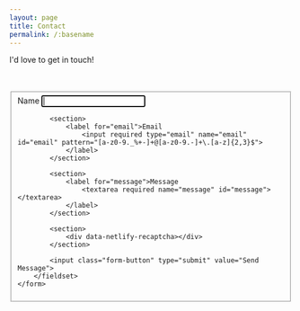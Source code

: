 ```yaml
---
layout: page
title: Contact
permalink: /:basename
---
```

I'd love to get in touch!
<br />
<br />
<br />


<div class="contact-form">
	<!-- <form netlify action="/contact/confirmation"> -->
	<form netlify>
		<fieldset>
			<section>
				<label for="name">Name
					<input autofocus type="text" name="name" id="name">
				</label>
			</section>

			<section>
				<label for="email">Email
					<input required type="email" name="email" id="email" pattern="[a-z0-9._%+-]+@[a-z0-9.-]+\.[a-z]{2,3}$">
				</label>
			</section>

			<section>
				<label for="message">Message
					<textarea required name="message" id="message"></textarea>
				</label>
			</section>

			<section>
				<div data-netlify-recaptcha></div>
			</section>

			<input class="form-button" type="submit" value="Send Message">
		</fieldset>
	</form>
</div>